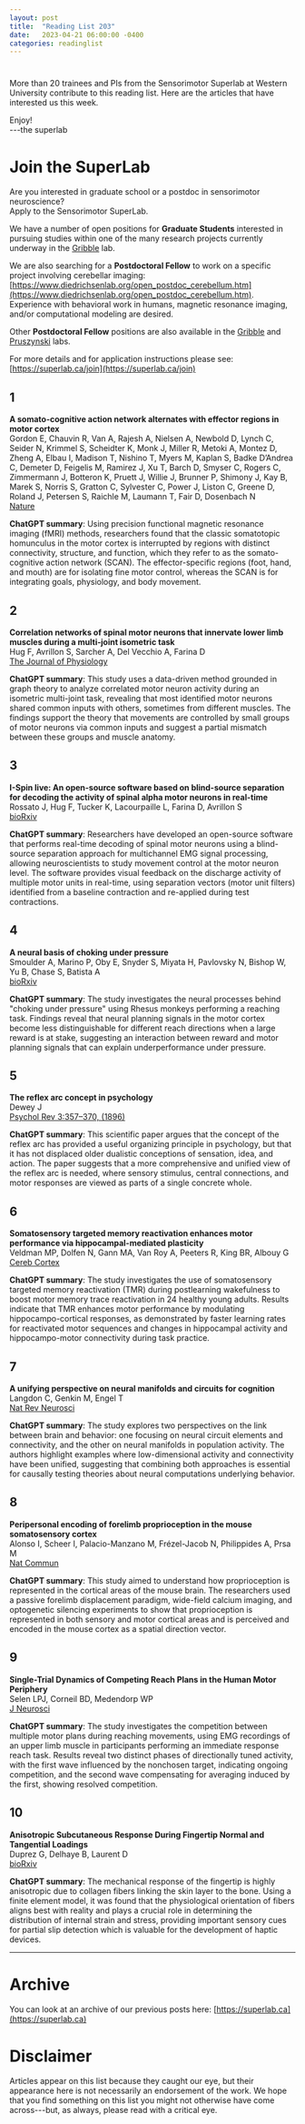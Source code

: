```yaml
---
layout: post
title:  "Reading List 203"
date:   2023-04-21 06:00:00 -0400
categories: readinglist
---
```


# 

More than 20 trainees and PIs from the Sensorimotor Superlab at Western University contribute to this reading list. Here are the articles that have interested us this week.

Enjoy!  
---the superlab

# Join the SuperLab

Are you interested in graduate school or a postdoc in sensorimotor neuroscience?  
Apply to the Sensorimotor SuperLab.

We have a number of open positions for **Graduate Students** interested in pursuing studies within one of the many research projects currently underway in the [Gribble](https://gribblelab.org) lab.

We are also searching for a **Postdoctoral Fellow** to work on a specific project involving cerebellar imaging: [https://www.diedrichsenlab.org/open_postdoc_cerebellum.htm](https://www.diedrichsenlab.org/open_postdoc_cerebellum.htm). Experience with behavioral work in humans, magnetic resonance imaging, and/or computational modeling are desired.

Other **Postdoctoral Fellow** positions are also available in the [Gribble](https://gribblelab.org) and [Pruszynski](https://pruszynskilab.com) labs.

For more details and for application instructions please see: [https://superlab.ca/join](https://superlab.ca/join)

## 1
**A somato-cognitive action network alternates with effector regions in motor cortex**  
Gordon E, Chauvin R, Van A, Rajesh A, Nielsen A, Newbold D, Lynch C, Seider N, Krimmel S, Scheidter K, Monk J, Miller R, Metoki A, Montez D, Zheng A, Elbau I, Madison T, Nishino T, Myers M, Kaplan S, Badke D’Andrea C, Demeter D, Feigelis M, Ramirez J, Xu T, Barch D, Smyser C, Rogers C, Zimmermann J, Botteron K, Pruett J, Willie J, Brunner P, Shimony J, Kay B, Marek S, Norris S, Gratton C, Sylvester C, Power J, Liston C, Greene D, Roland J, Petersen S, Raichle M, Laumann T, Fair D, Dosenbach N  
[Nature](https://dx.doi.org/10.1038/s41586-023-05964-2)

**ChatGPT summary**: Using precision functional magnetic resonance imaging (fMRI) methods, researchers found that the classic somatotopic homunculus in the motor cortex is interrupted by regions with distinct connectivity, structure, and function, which they refer to as the somato-cognitive action network (SCAN). The effector-specific regions (foot, hand, and mouth) are for isolating fine motor control, whereas the SCAN is for integrating goals, physiology, and body movement.

## 2
**Correlation networks of spinal motor neurons that innervate lower limb muscles during a multi‐joint isometric task**  
Hug F, Avrillon S, Sarcher A, Del Vecchio A, Farina D  
[The Journal of Physiology](https://dx.doi.org/10.1113/jp283040)

**ChatGPT summary**: This study uses a data-driven method grounded in graph theory to analyze correlated motor neuron activity during an isometric multi-joint task, revealing that most identified motor neurons shared common inputs with others, sometimes from different muscles. The findings support the theory that movements are controlled by small groups of motor neurons via common inputs and suggest a partial mismatch between these groups and muscle anatomy.

## 3
**I-Spin live: An open-source software based on blind-source separation for decoding the activity of spinal alpha motor neurons in real-time**  
Rossato J, Hug F, Tucker K, Lacourpaille L, Farina D, Avrillon S  
[bioRxiv](https://dx.doi.org/10.1101/2023.04.14.536933)

**ChatGPT summary**: Researchers have developed an open-source software that performs real-time decoding of spinal motor neurons using a blind-source separation approach for multichannel EMG signal processing, allowing neuroscientists to study movement control at the motor neuron level. The software provides visual feedback on the discharge activity of multiple motor units in real-time, using separation vectors (motor unit filters) identified from a baseline contraction and re-applied during test contractions.

## 4
**A neural basis of choking under pressure**  
Smoulder A, Marino P, Oby E, Snyder S, Miyata H, Pavlovsky N, Bishop W, Yu B, Chase S, Batista A  
[bioRxiv](https://dx.doi.org/10.1101/2023.04.16.537007)

**ChatGPT summary**: The study investigates the neural processes behind "choking under pressure" using Rhesus monkeys performing a reaching task. Findings reveal that neural planning signals in the motor cortex become less distinguishable for different reach directions when a large reward is at stake, suggesting an interaction between reward and motor planning signals that can explain underperformance under pressure.

## 5
**The reflex arc concept in psychology**  
Dewey J  
[Psychol Rev 3:357–370, (1896)](https://psycnet.apa.org/fulltext/1926-02849-001.pdf)

**ChatGPT summary**: This scientific paper argues that the concept of the reflex arc has provided a useful organizing principle in psychology, but that it has not displaced older dualistic conceptions of sensation, idea, and action. The paper suggests that a more comprehensive and unified view of the reflex arc is needed, where sensory stimulus, central connections, and motor responses are viewed as parts of a single concrete whole.

## 6
**Somatosensory targeted memory reactivation enhances motor performance via hippocampal-mediated plasticity**  
Veldman MP, Dolfen N, Gann MA, Van Roy A, Peeters R, King BR, Albouy G  
[Cereb Cortex](https://dx.doi.org/10.1093/cercor/bhac304)

**ChatGPT summary**: The study investigates the use of somatosensory targeted memory reactivation (TMR) during postlearning wakefulness to boost motor memory trace reactivation in 24 healthy young adults. Results indicate that TMR enhances motor performance by modulating hippocampo-cortical responses, as demonstrated by faster learning rates for reactivated motor sequences and changes in hippocampal activity and hippocampo-motor connectivity during task practice.

## 7
**A unifying perspective on neural manifolds and circuits for cognition**  
Langdon C, Genkin M, Engel T  
[Nat Rev Neurosci](https://dx.doi.org/10.1038/s41583-023-00693-x)

**ChatGPT summary**: The study explores two perspectives on the link between brain and behavior: one focusing on neural circuit elements and connectivity, and the other on neural manifolds in population activity. The authors highlight examples where low-dimensional activity and connectivity have been unified, suggesting that combining both approaches is essential for causally testing theories about neural computations underlying behavior.

## 8
**Peripersonal encoding of forelimb proprioception in the mouse somatosensory cortex**  
Alonso I, Scheer I, Palacio-Manzano M, Frézel-Jacob N, Philippides A, Prsa M  
[Nat Commun](https://dx.doi.org/10.1038/s41467-023-37575-w)

**ChatGPT summary**: This study aimed to understand how proprioception is represented in the cortical areas of the mouse brain. The researchers used a passive forelimb displacement paradigm, wide-field calcium imaging, and optogenetic silencing experiments to show that proprioception is represented in both sensory and motor cortical areas and is perceived and encoded in the mouse cortex as a spatial direction vector.

## 9
**Single-Trial Dynamics of Competing Reach Plans in the Human Motor Periphery**  
Selen LPJ, Corneil BD, Medendorp WP  
[J Neurosci](https://dx.doi.org/10.1523/JNEUROSCI.1640-22.2023)

**ChatGPT summary**: The study investigates the competition between multiple motor plans during reaching movements, using EMG recordings of an upper limb muscle in participants performing an immediate response reach task. Results reveal two distinct phases of directionally tuned activity, with the first wave influenced by the nonchosen target, indicating ongoing competition, and the second wave compensating for averaging induced by the first, showing resolved competition.

## 10
**Anisotropic Subcutaneous Response During Fingertip Normal and Tangential Loadings**  
Duprez G, Delhaye B, Laurent D  
[bioRxiv](https://dx.doi.org/10.1101/2023.04.12.536577)

**ChatGPT summary**: The mechanical response of the fingertip is highly anisotropic due to collagen fibers linking the skin layer to the bone. Using a finite element model, it was found that the physiological orientation of fibers aligns best with reality and plays a crucial role in determining the distribution of internal strain and stress, providing important sensory cues for partial slip detection which is valuable for the development of haptic devices.



---
# Archive
You can look at an archive of our previous posts here: [https://superlab.ca](https://superlab.ca)


# Disclaimer
Articles appear on this list because they caught our eye, but their appearance here is not necessarily an endorsement of the work. We hope that you find something on this list you might not otherwise have come across---but, as always, please read with a critical eye.

